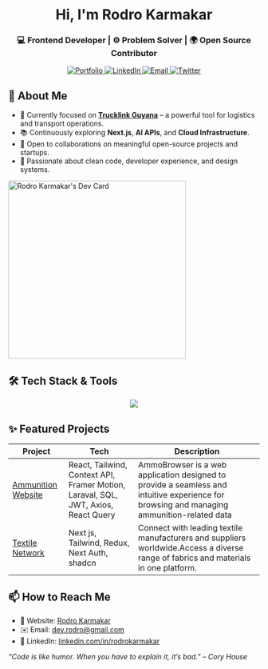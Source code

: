 <!-- GitHub Profile README -->

<!-- Hero Section -->
<h1 align="center">Hi, I'm Rodro Karmakar</h1>
<h3 align="center">💻 Frontend Developer | ⚙️ Problem Solver | 🌍 Open Source Contributor</h3>

<p align="center">
  <a href="https://rodro.vercel.app" target="_blank">
    <img alt="Portfolio" src="https://img.shields.io/badge/Portfolio-%230A66C2.svg?style=for-the-badge&logo=firefox&logoColor=white" />
  </a>
  <a href="https://linkedin.com/in/rodrokarmakar" target="_blank">
    <img alt="LinkedIn" src="https://img.shields.io/badge/LinkedIn-%230077B5.svg?style=for-the-badge&logo=linkedin&logoColor=white" />
  </a>
  <a href="mailto:dev.rodro@gmail.com">
    <img alt="Email" src="https://img.shields.io/badge/Gmail-D14836?style=for-the-badge&logo=gmail&logoColor=white" />
  </a>
  <a href="https://medium.com/@dev.rodro" target="_blank">
    <img alt="Twitter" src="https://img.shields.io/badge/Medium-12100E?style=for-the-badge&logo=medium&logoColor=white" />
  </a>
</p>


## 🚀 About Me

- 🎯 Currently focused on **[Trucklink Guyana](https://craigharlequin-next-js.vercel.app)** – a powerful tool for logistics and transport operations.
- 📚 Continuously exploring **Next.js**, **AI APIs**, and **Cloud Infrastructure**.
- 🤝 Open to collaborations on meaningful open-source projects and startups.
- 🧠 Passionate about clean code, developer experience, and design systems.

<a href="https://app.daily.dev/rodrokarmakar"><img src="https://api.daily.dev/devcards/v2/9VMcwFLiE9r1TIWP2Gbyh.png?type=default&r=71w" width="356" alt="Rodro Karmakar's Dev Card"/></a>

## 🛠️ Tech Stack & Tools

<p align="center">
  <img src="https://skillicons.dev/icons?i=html,css,js,ts,react,nextjs,redux,nodejs,express,mongodb,firebase,tailwind,bootstrap,figma,git,github,vscode,postman" />
</p>


## ✨ Featured Projects

| Project | Tech | Description |
|--------|------|-------------|
| [Ammunition Website](https://ammobrowser.com/) | React, Tailwind, Context API, Framer Motion, Laraval, SQL, JWT, Axios, React Query | AmmoBrowser is a web application designed to provide a seamless and intuitive experience for browsing and managing ammunition-related data |
| [Textile Network](https://thetextilenetwork.com) | Next js, Tailwind, Redux, Next Auth, shadcn | Connect with leading textile manufacturers and suppliers worldwide.Access a diverse range of fabrics and materials in one platform. |





## 📫 How to Reach Me

- 🔗 Website: [Rodro Karmakar](https://rodro.vercel.app)
- ✉️ Email: [dev.rodro@gmail.com](dev.rodro@gmail.com)
- 💼 LinkedIn: [linkedin.com/in/rodrokarmakar](https://linkedin.com/in/rodrokarmakar)



_“Code is like humor. When you have to explain it, it’s bad.” – Cory House_


